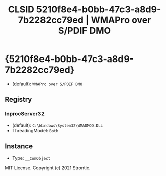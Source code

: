 ﻿---
title: "CLSID 5210f8e4-b0bb-47c3-a8d9-7b2282cc79ed | WMAPro over S/PDIF DMO"
excerpt: What is COM-Object CLSID 5210f8e4-b0bb-47c3-a8d9-7b2282cc79ed?
---

# {5210f8e4-b0bb-47c3-a8d9-7b2282cc79ed}

* (default): `WMAPro over S/PDIF DMO`

## Registry


### InprocServer32

* (default): `C:\Windows\System32\WMADMOD.DLL`
* ThreadingModel: `Both`

## Instance

* Type: `__ComObject`

MIT License. Copyright (c) 2021 Strontic.



